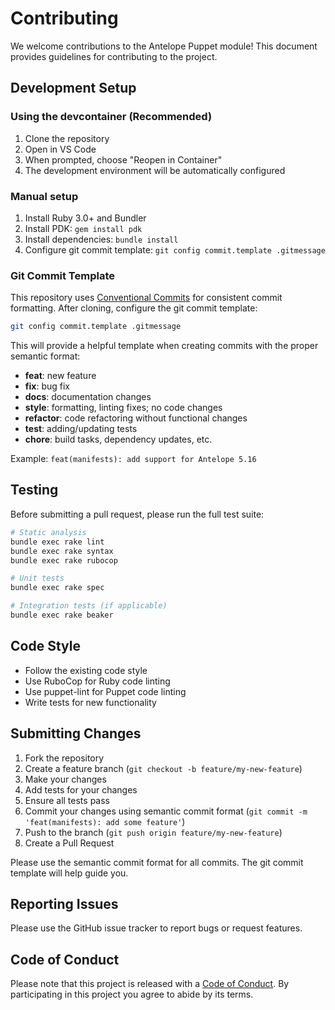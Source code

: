 # Contributing

We welcome contributions to the Antelope Puppet module! This document provides guidelines for contributing to the project.

## Development Setup

### Using the devcontainer (Recommended)

1. Clone the repository
2. Open in VS Code
3. When prompted, choose "Reopen in Container"
4. The development environment will be automatically configured

### Manual setup

1. Install Ruby 3.0+ and Bundler
2. Install PDK: `gem install pdk`
3. Install dependencies: `bundle install`
4. Configure git commit template: `git config commit.template .gitmessage`

### Git Commit Template

This repository uses [Conventional Commits](https://www.conventionalcommits.org/) for consistent commit formatting. After cloning, configure the git commit template:

```bash
git config commit.template .gitmessage
```

This will provide a helpful template when creating commits with the proper semantic format:
- **feat**: new feature
- **fix**: bug fix
- **docs**: documentation changes
- **style**: formatting, linting fixes; no code changes
- **refactor**: code refactoring without functional changes
- **test**: adding/updating tests
- **chore**: build tasks, dependency updates, etc.

Example: `feat(manifests): add support for Antelope 5.16`

## Testing

Before submitting a pull request, please run the full test suite:

```bash
# Static analysis
bundle exec rake lint
bundle exec rake syntax
bundle exec rake rubocop

# Unit tests
bundle exec rake spec

# Integration tests (if applicable)
bundle exec rake beaker
```

## Code Style

- Follow the existing code style
- Use RuboCop for Ruby code linting
- Use puppet-lint for Puppet code linting
- Write tests for new functionality

## Submitting Changes

1. Fork the repository
2. Create a feature branch (`git checkout -b feature/my-new-feature`)
3. Make your changes
4. Add tests for your changes
5. Ensure all tests pass
6. Commit your changes using semantic commit format (`git commit -m 'feat(manifests): add some feature'`)
7. Push to the branch (`git push origin feature/my-new-feature`)
8. Create a Pull Request

Please use the semantic commit format for all commits. The git commit template will help guide you.

## Reporting Issues

Please use the GitHub issue tracker to report bugs or request features.

## Code of Conduct

Please note that this project is released with a [Code of Conduct](CODE_OF_CONDUCT.md). By participating in this project you agree to abide by its terms.
